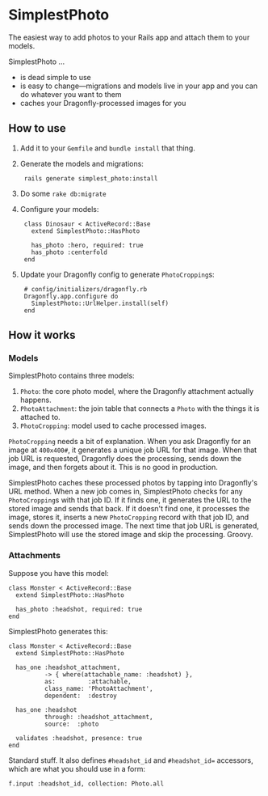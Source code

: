 SimplestPhoto
=============

The easiest way to add photos to your Rails app and attach them to your models.

SimplestPhoto ...

* is dead simple to use
* is easy to change—migrations and models live in your app and you can do whatever you want to them
* caches your Dragonfly-processed images for you


How to use
----------

1. Add it to your `Gemfile` and `bundle install` that thing.
2. Generate the models and migrations:

        rails generate simplest_photo:install

3. Do some `rake db:migrate`
4. Configure your models:

        class Dinosaur < ActiveRecord::Base
          extend SimplestPhoto::HasPhoto

          has_photo :hero, required: true
          has_photo :centerfold
        end

5. Update your Dragonfly config to generate `PhotoCropping`s:

        # config/initializers/dragonfly.rb
        Dragonfly.app.configure do
          SimplestPhoto::UrlHelper.install(self)
        end


How it works
------------

### Models

SimplestPhoto contains three models:

1. `Photo`: the core photo model, where the Dragonfly attachment actually happens.
2. `PhotoAttachment`: the join table that connects a `Photo` with the things it is attached to.
3. `PhotoCropping`: model used to cache processed images.

`PhotoCropping` needs a bit of explanation. When you ask Dragonfly for an image at `400x400#`, it generates a unique job URL for that image. When that job URL is requested, Dragonfly does the processing, sends down the image, and then forgets about it. This is no good in production.

SimplestPhoto caches these processed photos by tapping into Dragonfly's URL method. When a new job comes in, SimplestPhoto checks for any `PhotoCropping`s with that job ID. If it finds one, it generates the URL to the stored image and sends that back. If it doesn't find one, it processes the image, stores it, inserts a new `PhotoCropping` record with that job ID, and sends down the processed image. The next time that job URL is generated, SimplestPhoto will use the stored image and skip the processing. Groovy.

### Attachments

Suppose you have this model:

    class Monster < ActiveRecord::Base
      extend SimplestPhoto::HasPhoto

      has_photo :headshot, required: true
    end

SimplestPhoto generates this:

    class Monster < ActiveRecord::Base
      extend SimplestPhoto::HasPhoto

      has_one :headshot_attachment,
              -> { where(attachable_name: :headshot) },
              as:         :attachable,
              class_name: 'PhotoAttachment',
              dependent:  :destroy

      has_one :headshot
              through: :headshot_attachment,
              source:  :photo

      validates :headshot, presence: true
    end

Standard stuff. It also defines `#headshot_id` and `#headshot_id=` accessors, which are what you should use in a form:

    f.input :headshot_id, collection: Photo.all

